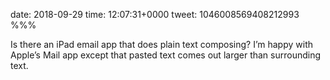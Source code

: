 date: 2018-09-29
time: 12:07:31+0000
tweet: 1046008569408212993
%%%

Is there an iPad email app that does plain text composing? I’m happy with Apple’s Mail app except that pasted text comes out larger than surrounding text.
